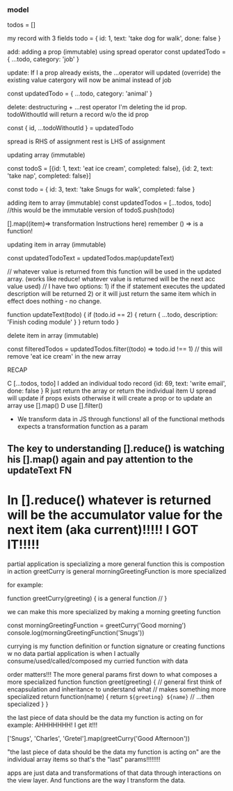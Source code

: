 ### model

todos = []

my record with 3 fields
todo = { 
  id: 1,
  text: 'take dog for walk',
  done: false
}

add: adding a prop (immutable) using spread operator
const updatedTodo = {
  ...todo,
  category: 'job'
}

update: If I a prop already exists, the ...operator will updated (override) the existing value
catergory will now be animal instead of job

const updatedTodo = {
  ...todo,
  category: 'animal'
}

delete: destructuring + ...rest operator
I'm deleting the id prop.  todoWithoutId will return a record w/o the id prop

const { id, ...todoWithoutId } = updatedTodo

spread is RHS of assignment
rest is LHS of assignment


updating array (immutable)

const todoS = [{id: 1, text: 'eat ice cream', completed: false}, {id: 2, text: 'take nap', completed: false}]

const todo = {
  id: 3,
  text: 'take Snugs for walk',
  completed: false
}

adding item to array (immutable)
const updatedTodos = [...todos, todo] //this would be the immutable version of todoS.push(todo)

[].map((item)=> transformation Instructions here) remember () => is a function!

updating item in array (immutable)

const updatedTodoText = updatedTodos.map(updateText)

// whatever value is returned from this function will be used in the updated array. (works like reduce! whatever value is returned will be the next acc value used)
// I have two options: 1) if the if statement executes the updated description will be returned 2) or it will just return the same item which in effect does nothing - no change.

function updateText(todo) {
  if (todo.id == 2) {
    return {
      ...todo,
      description: 'Finish coding module'
    }
  }
  return todo
}

delete item in array (immutable)

const filteredTodos = updatedTodos.filter((todo) => todo.id !== 1) // this will remove 'eat ice cream' in the new array


RECAP

C [...todos, todo] I added an individual todo record {id: 69, text: 'write email', done: false }
R just return the array or return the individual item
U spread  will update if props exists otherwise it will create a prop or to update an array use [].map()
D use [].filter()

* We transform data in JS through functions! all of the functional methods expects a transformation function as a param

## The key to understanding [].reduce() is watching his [].map() again and pay attention to the updateText FN
# In [].reduce() whatever is returned will be the accumulator value for the next item (aka current)!!!!! I GOT IT!!!!!

partial application is specializing a more general function this is compostion in action
  greetCurry is general
    morningGreetingFunction is more specialized

for example:

function greetCurry(greeting) { is a general function
  //
}

we can make this more specialized by making a morning greeting function

const morningGreetingFunction = greetCurry('Good morning')
console.log(morningGreetingFunction('Snugs'))


currying is my function definition or function signature or creating functions w no data
partial application is when I actually consume/used/called/composed my curried function with data


order matters!!! The more general params first down to what composes a more specialized function
function greet(greeting) { // general first think of encapsulation and inheritance to understand what 
// makes something more specialized
  return function(name) {
    return `${greeting} ${name}` // ...then specialized
  }
}

the last piece of data should be the data my function is acting on for example: AHHHHHHH! I get it!!!

['Snugs', 'Charles', 'Gretel'].map(greetCurry('Good Afternoon'))

"the last piece of data should be the data my function is acting on" are the individual array items so that's the "last" params!!!!!!!!

apps are just data and transformations of that data through interactions on the view layer. And functions are the way I transform the data.
